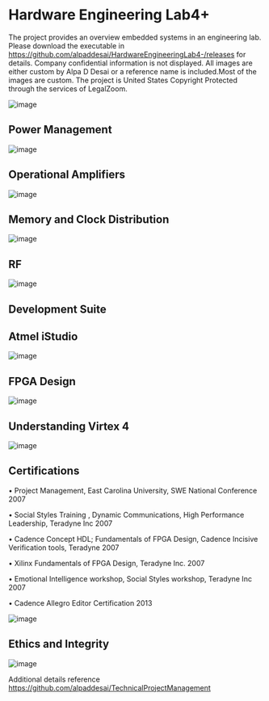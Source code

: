 # Hardware Engineering Lab4+

The project provides an overview embedded systems in an engineering lab. Please download the executable in https://github.com/alpaddesai/HardwareEngineeringLab4-/releases for details. 
Company confidential information is not displayed. All images are either custom by Alpa D Desai or a reference name is included.Most of the images are custom. The project is United States Copyright Protected through the services of LegalZoom.

![image](MainWindow.png)

## Power Management
![image](PowerManagement.png)

## Operational Amplifiers
![image](OpAmplifiers.png)

## Memory and Clock Distribution
![image](ClkDistribution.png)

## RF 
![image](WirelessRFImage.png)

## Development Suite
## Atmel iStudio 
![image](DevelopmentSuiteTool.png)

## FPGA Design 
![image](FPGADesign.png)

## Understanding Virtex 4
![image](FPGAUnderstanding.png)

## Certifications
•	Project Management, East Carolina University, SWE National Conference 2007

•	Social Styles Training , Dynamic Communications, High Performance Leadership, Teradyne Inc 2007

•	Cadence Concept HDL; Fundamentals of FPGA Design, Cadence Incisive Verification tools, Teradyne 2007

•  Xilinx Fundamentals of FPGA Design, Teradyne Inc.                   		          2007

•	Emotional Intelligence workshop, Social Styles workshop, Teradyne Inc             2007

• Cadence Allegro Editor Certification                                              2013

![image](USCopyrightCertificate.png)

## Ethics and Integrity
![image](EthicsandExcellence.png)

Additional details reference https://github.com/alpaddesai/TechnicalProjectManagement
